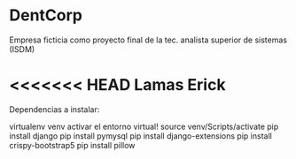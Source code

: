 # DentCorp
Empresa ficticia como proyecto final de la tec. analista superior de sistemas (ISDM)

<<<<<<< HEAD
Lamas Erick
=======
Dependencias a instalar:

virtualenv venv
activar el entorno virtual! source venv/Scripts/activate
pip install django
pip install pymysql
pip install django-extensions
pip install crispy-bootstrap5
pip install pillow